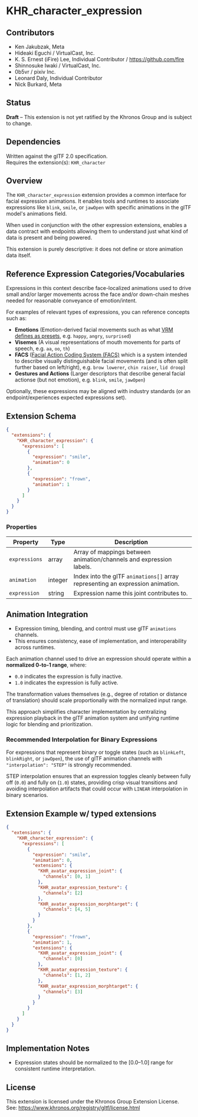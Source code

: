 # KHR_character_expression

## Contributors

- Ken Jakubzak, Meta
- Hideaki Eguchi / VirtualCast, Inc.
- K. S. Ernest (iFire) Lee, Individual Contributor / https://github.com/fire
- Shinnosuke Iwaki / VirtualCast, Inc.
- 0b5vr / pixiv Inc.
- Leonard Daly, Individual Contributor
- Nick Burkard, Meta

## Status

**Draft** – This extension is not yet ratified by the Khronos Group and is subject to change.

## Dependencies

Written against the glTF 2.0 specification.  
Requires the extension(s): `KHR_character`

## Overview

The `KHR_character_expression` extension provides a common interface for facial expression animations. It enables tools and runtimes to associate expressions like `blink`, `smile`, or `jawOpen` with specific animations in the glTF model's animations field.

When used in conjunction with the other expression extensions, enables a data contract with endpoints allowing them to understand just what kind of data is present and being powered.

This extension is purely descriptive: it does not define or store animation data itself.

## Reference Expression Categories/Vocabularies

Expressions in this context describe face-localized animations used to drive small and/or larger movements across the face and/or down-chain meshes needed for reasonable conveyance of emotion/intent.

For examples of relevant types of expressions, you can reference concepts such as:

- **Emotions** (Emotion-derived facial movements such as what [VRM defines as presets](https://github.com/vrm-c/vrm-specification/blob/master/specification/VRMC_vrm-1.0/expressions.md), e.g. `happy`, `angry`, `surprised`)
- **Visemes** (A visual representations of mouth movements for parts of speech, e.g. `aa`, `oo`, `th`)
- **FACS** ([Facial Action Coding System (FACS)](https://en.wikipedia.org/wiki/Facial_Action_Coding_System) which is a system intended to describe visually distinguishable facial movements (and is often split further based on left/right), e.g. `brow lowerer`, `chin raiser`, `lid droop`)
- **Gestures and Actions** (Larger descriptors that describe general facial actionse (but not emotion), e.g. `blink`, `smile`, `jawOpen`)

Optionally, these expressions may be aligned with industry standards (or an endpoint/experiences expected expressions set).

## Extension Schema

```json
{
  "extensions": {
    "KHR_character_expression": {
      "expressions": [
        {
          "expression": "smile",
          "animation": 0
        },
        {
          "expression": "frown",
          "animation": 1
        }
      ]
    }
  }
}
```

### Properties

| Property      | Type    | Description                                                                    |
| ------------- | ------- | ------------------------------------------------------------------------------ |
| `expressions` | array   | Array of mappings between animation/channels and expression labels.            |
| `animation`   | integer | Index into the glTF `animations[]` array representing an expression animation. |
| `expression`  | string  | Expression name this joint contributes to.                                     |

## Animation Integration

- Expression timing, blending, and control must use glTF `animations` channels.
- This ensures consistency, ease of implementation, and interoperability across runtimes.

Each animation channel used to drive an expression should operate within a **normalized 0-to-1 range**, where:

- `0.0` indicates the expression is fully inactive.
- `1.0` indicates the expression is fully active.

The transformation values themselves (e.g., degree of rotation or distance of translation) should scale proportionally with the normalized input range.

This approach simplifies character implementation by centralizing expression playback in the glTF animation system and unifying runtime logic for blending and prioritization.

### Recommended Interpolation for Binary Expressions

For expressions that represent binary or toggle states (such as `blinkLeft`, `blinkRight`, or `jawOpen`), the use of glTF animation channels with `"interpolation": "STEP"` is strongly recommended.

STEP interpolation ensures that an expression toggles cleanly between fully off (`0.0`) and fully on (`1.0`) states, providing crisp visual transitions and avoiding interpolation artifacts that could occur with `LINEAR` interpolation in binary scenarios.

## Extension Example w/ typed extensions

```json
{
  "extensions": {
    "KHR_character_expression": {
      "expressions": [
        {
          "expression": "smile",
          "animation": 0,
          "extensions": {
            "KHR_avatar_expression_joint": {
              "channels": [0, 1]
            },
            "KHR_avatar_expression_texture": {
              "channels": [2]
            },
            "KHR_avatar_expression_morphtarget": {
              "channels": [4, 5]
            }
          }
        },
        {
          "expression": "frown",
          "animation": 1,
          "extensions": {
            "KHR_avatar_expression_joint": {
              "channels": [0]
            },
            "KHR_avatar_expression_texture": {
              "channels": [1, 2]
            },
            "KHR_avatar_expression_morphtarget": {
              "channels": [3]
            }
          }
        }
      ]
    }
  }
}
```

## Implementation Notes

- Expression states should be normalized to the [0.0–1.0] range for consistent runtime interpretation.

## License

This extension is licensed under the Khronos Group Extension License.  
See: https://www.khronos.org/registry/gltf/license.html
